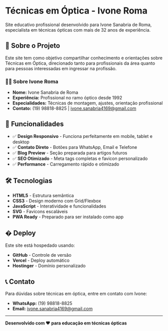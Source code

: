 # Técnicas em Óptica - Ivone Roma

Site educativo profissional desenvolvido para Ivone Sanabria de Roma, especialista em técnicas ópticas com mais de 32 anos de experiência.

## 🎯 Sobre o Projeto

Este site tem como objetivo compartilhar conhecimento e orientações sobre Técnicas em Óptica, direcionado tanto para profissionais da área quanto para pessoas interessadas em ingressar na profissão.

### 👩‍⚕️ Sobre Ivone Roma
- **Nome:** Ivone Sanabria de Roma
- **Experiência:** Profissional no ramo óptico desde 1992
- **Especialidades:** Técnicas de montagem, ajustes, orientação profissional
- **Contato:** (19) 98818-8825 | ivone.sanabria4169@gmail.com

## 🌟 Funcionalidades

- ✅ **Design Responsivo** - Funciona perfeitamente em mobile, tablet e desktop
- ✅ **Contato Direto** - Botões para WhatsApp, Email e Telefone
- ✅ **Blog Preview** - Seção preparada para artigos futuros
- ✅ **SEO Otimizado** - Meta tags completas e favicon personalizado
- ✅ **Performance** - Carregamento rápido e otimizado

## 🛠️ Tecnologias

- **HTML5** - Estrutura semântica
- **CSS3** - Design moderno com Grid/Flexbox
- **JavaScript** - Interatividade e funcionalidades
- **SVG** - Favicons escaláveis
- **PWA Ready** - Preparado para ser instalado como app

## � Deploy

Este site está hospedado usando:
- **GitHub** - Controle de versão
- **Vercel** - Deploy automático
- **Hostinger** - Domínio personalizado

## 📞 Contato

Para dúvidas sobre técnicas em óptica, entre em contato com Ivone:
- **WhatsApp:** (19) 98818-8825
- **Email:** ivone.sanabria4169@gmail.com

---

**Desenvolvido com ❤️ para educação em técnicas ópticas**
